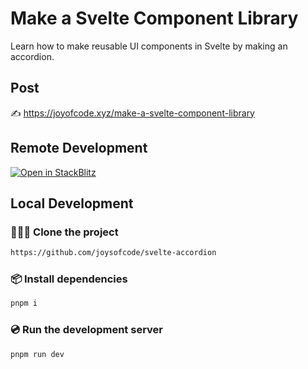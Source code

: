 # Make a Svelte Component Library

Learn how to make reusable UI components in Svelte by making an accordion.

## Post

✍️ https://joyofcode.xyz/make-a-svelte-component-library

## Remote Development

[![Open in StackBlitz](https://developer.stackblitz.com/img/open_in_stackblitz.svg)](https://stackblitz.com/github/joysofcode/svelte-accordion)

## Local Development

### 🧑‍🤝‍🧑 Clone the project

```sh
https://github.com/joysofcode/svelte-accordion
```

### 📦️ Install dependencies

```sh
pnpm i
```

### 💿️ Run the development server

```sh
pnpm run dev
```
